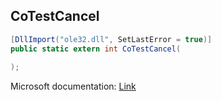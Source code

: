 ## CoTestCancel

```csharp
[DllImport("ole32.dll", SetLastError = true)]
public static extern int CoTestCancel(
   
);
```

Microsoft documentation: [Link](https://docs.microsoft.com/en-us/windows/win32/api/combaseapi/nf-combaseapi-cotestcancel)
